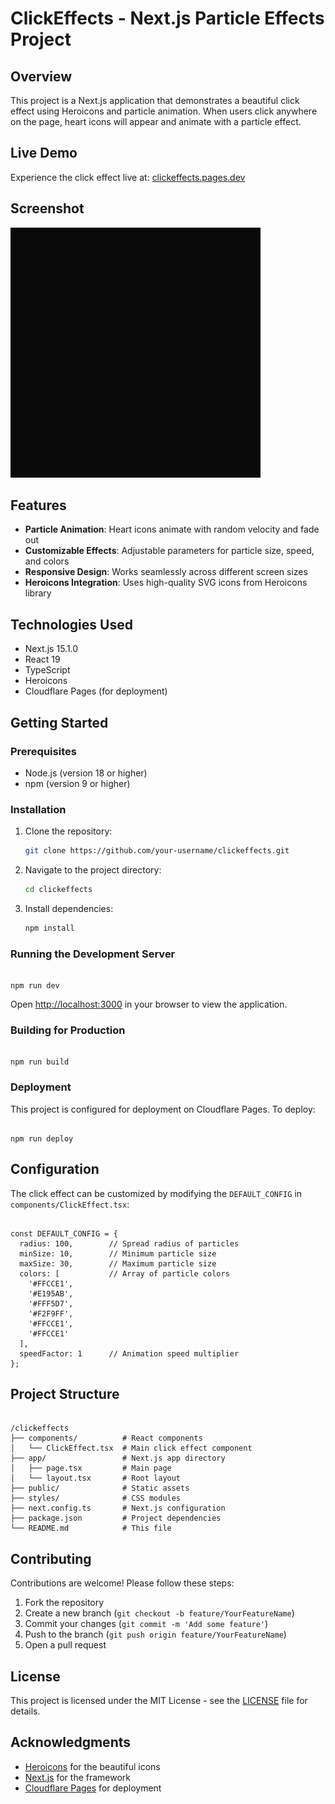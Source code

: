 # ClickEffects - Next.js Particle Effects Project

## Overview
This project is a Next.js application that demonstrates a beautiful click effect using Heroicons and particle animation. When users click anywhere on the page, heart icons will appear and animate with a particle effect.

## Live Demo
Experience the click effect live at: [clickeffects.pages.dev](https://clickeffects.pages.dev)

## Screenshot
<img src="./public/DEMO1.gif" alt="示例图片" width="400" height="400">

## Features
- **Particle Animation**: Heart icons animate with random velocity and fade out
- **Customizable Effects**: Adjustable parameters for particle size, speed, and colors
- **Responsive Design**: Works seamlessly across different screen sizes
- **Heroicons Integration**: Uses high-quality SVG icons from Heroicons library

## Technologies Used
- Next.js 15.1.0
- React 19
- TypeScript
- Heroicons
- Cloudflare Pages (for deployment)

## Getting Started

### Prerequisites
- Node.js (version 18 or higher)
- npm (version 9 or higher)

### Installation
1. Clone the repository:
   ```bash
   git clone https://github.com/your-username/clickeffects.git
   ```
2. Navigate to the project directory:
   ```bash
   cd clickeffects
   ```
3. Install dependencies:
   ```bash
   npm install
   ```

### Running the Development Server
```

npm run dev
```
Open [http://localhost:3000](http://localhost:3000) in your browser to view the application.

### Building for Production
```

npm run build
```

### Deployment
This project is configured for deployment on Cloudflare Pages. To deploy:
```

npm run deploy
```

## Configuration
The click effect can be customized by modifying the `DEFAULT_CONFIG` in `components/ClickEffect.tsx`:
```

const DEFAULT_CONFIG = {
  radius: 100,        // Spread radius of particles
  minSize: 10,        // Minimum particle size
  maxSize: 30,        // Maximum particle size
  colors: [           // Array of particle colors
    '#FFCCE1', 
    '#E195AB', 
    '#FFF5D7', 
    '#F2F9FF', 
    '#FFCCE1', 
    '#FFCCE1'
  ],
  speedFactor: 1      // Animation speed multiplier
};
```

## Project Structure
```

/clickeffects
├── components/          # React components
│   └── ClickEffect.tsx  # Main click effect component
├── app/                 # Next.js app directory
│   ├── page.tsx         # Main page
│   └── layout.tsx       # Root layout
├── public/              # Static assets
├── styles/              # CSS modules
├── next.config.ts       # Next.js configuration
├── package.json         # Project dependencies
└── README.md            # This file
```

## Contributing
Contributions are welcome! Please follow these steps:
1. Fork the repository
2. Create a new branch (`git checkout -b feature/YourFeatureName`)
3. Commit your changes (`git commit -m 'Add some feature'`)
4. Push to the branch (`git push origin feature/YourFeatureName`)
5. Open a pull request

## License
This project is licensed under the MIT License - see the [LICENSE](LICENSE) file for details.

## Acknowledgments
- [Heroicons](https://heroicons.com/) for the beautiful icons
- [Next.js](https://nextjs.org/) for the framework
- [Cloudflare Pages](https://pages.cloudflare.com/) for deployment